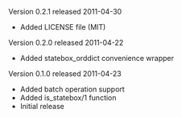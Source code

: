 Version 0.2.1 released 2011-04-30

* Added LICENSE file (MIT)

Version 0.2.0 released 2011-04-22

* Added statebox_orddict convenience wrapper

Version 0.1.0 released 2011-04-23

* Added batch operation support
* Added is_statebox/1 function
* Initial release
